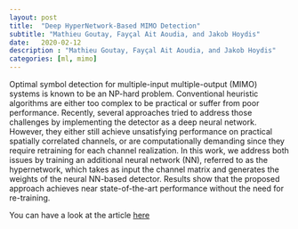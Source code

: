 ```yaml
---
layout: post
title:  "Deep HyperNetwork-Based MIMO Detection"
subtitle: "Mathieu Goutay, Fayçal Ait Aoudia, and Jakob Hoydis"
date:   2020-02-12
description : "Mathieu Goutay, Fayçal Ait Aoudia, and Jakob Hoydis"
categories: [ml, mimo]
---
```


 Optimal symbol detection for multiple-input multiple-output (MIMO) systems is known to be an NP-hard problem. Conventional heuristic algorithms are either too complex to be practical or suffer from poor performance. Recently, several approaches tried to address those challenges by implementing the detector as a deep neural network. However, they either still achieve unsatisfying performance on practical spatially correlated channels, or are computationally demanding since they require retraining for each channel realization. In this work, we address both issues by training an additional neural network (NN), referred to as the hypernetwork, which takes as input the channel matrix and generates the weights of the neural NN-based detector. Results show that the proposed approach achieves near state-of-the-art performance without the need for re-training. 

You can have a look at the article [here]( https://arxiv.org/abs/2002.02750 )
